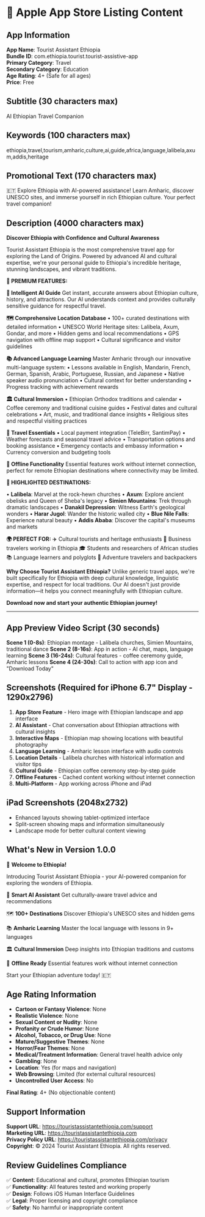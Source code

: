 # 🍎 Apple App Store Listing Content

## App Information
**App Name**: Tourist Assistant Ethiopia  
**Bundle ID**: com.ethiopia.tourist.tourist-assistive-app  
**Primary Category**: Travel  
**Secondary Category**: Education  
**Age Rating**: 4+ (Safe for all ages)  
**Price**: Free  

## Subtitle (30 characters max)
AI Ethiopian Travel Companion

## Keywords (100 characters max)
ethiopia,travel,tourism,amharic,culture,ai,guide,africa,language,lalibela,axum,addis,heritage

## Promotional Text (170 characters max)
🇪🇹 Explore Ethiopia with AI-powered assistance! Learn Amharic, discover UNESCO sites, and immerse yourself in rich Ethiopian culture. Your perfect travel companion!

## Description (4000 characters max)

**Discover Ethiopia with Confidence and Cultural Awareness**

Tourist Assistant Ethiopia is the most comprehensive travel app for exploring the Land of Origins. Powered by advanced AI and cultural expertise, we're your personal guide to Ethiopia's incredible heritage, stunning landscapes, and vibrant traditions.

**🌟 PREMIUM FEATURES:**

**🤖 Intelligent AI Guide**
Get instant, accurate answers about Ethiopian culture, history, and attractions. Our AI understands context and provides culturally sensitive guidance for respectful travel.

**🗺️ Comprehensive Location Database**
• 100+ curated destinations with detailed information
• UNESCO World Heritage sites: Lalibela, Axum, Gondar, and more
• Hidden gems and local recommendations
• GPS navigation with offline map support
• Cultural significance and visitor guidelines

**📚 Advanced Language Learning**
Master Amharic through our innovative multi-language system:
• Lessons available in English, Mandarin, French, German, Spanish, Arabic, Portuguese, Russian, and Japanese
• Native speaker audio pronunciation
• Cultural context for better understanding
• Progress tracking with achievement rewards

**🏛️ Cultural Immersion**
• Ethiopian Orthodox traditions and calendar
• Coffee ceremony and traditional cuisine guides
• Festival dates and cultural celebrations
• Art, music, and traditional dance insights
• Religious sites and respectful visiting practices

**💼 Travel Essentials**
• Local payment integration (TeleBirr, SantimPay)
• Weather forecasts and seasonal travel advice
• Transportation options and booking assistance
• Emergency contacts and embassy information
• Currency conversion and budgeting tools

**🔄 Offline Functionality**
Essential features work without internet connection, perfect for remote Ethiopian destinations where connectivity may be limited.

**🎯 HIGHLIGHTED DESTINATIONS:**

• **Lalibela**: Marvel at the rock-hewn churches
• **Axum**: Explore ancient obelisks and Queen of Sheba's legacy
• **Simien Mountains**: Trek through dramatic landscapes
• **Danakil Depression**: Witness Earth's geological wonders
• **Harar Jugol**: Wander the historic walled city
• **Blue Nile Falls**: Experience natural beauty
• **Addis Ababa**: Discover the capital's museums and markets

**🌍 PERFECT FOR:**
✈️ Cultural tourists and heritage enthusiasts
🏢 Business travelers working in Ethiopia
🎓 Students and researchers of African studies
📚 Language learners and polyglots
🧳 Adventure travelers and backpackers

**Why Choose Tourist Assistant Ethiopia?**
Unlike generic travel apps, we're built specifically for Ethiopia with deep cultural knowledge, linguistic expertise, and respect for local traditions. Our AI doesn't just provide information—it helps you connect meaningfully with Ethiopian culture.

**Download now and start your authentic Ethiopian journey!**

---

## App Preview Video Script (30 seconds)
**Scene 1 (0-8s)**: Ethiopian montage - Lalibela churches, Simien Mountains, traditional dance
**Scene 2 (8-16s)**: App in action - AI chat, maps, language learning
**Scene 3 (16-24s)**: Cultural features - coffee ceremony guide, Amharic lessons
**Scene 4 (24-30s)**: Call to action with app icon and "Download Today"

## Screenshots (Required for iPhone 6.7" Display - 1290x2796)
1. **App Store Feature** - Hero image with Ethiopian landscape and app interface
2. **AI Assistant** - Chat conversation about Ethiopian attractions with cultural insights
3. **Interactive Maps** - Ethiopian map showing locations with beautiful photography
4. **Language Learning** - Amharic lesson interface with audio controls
5. **Location Details** - Lalibela churches with historical information and visitor tips
6. **Cultural Guide** - Ethiopian coffee ceremony step-by-step guide
7. **Offline Features** - Cached content working without internet connection
8. **Multi-Platform** - App working across iPhone and iPad

## iPad Screenshots (2048x2732)
- Enhanced layouts showing tablet-optimized interface
- Split-screen showing maps and information simultaneously
- Landscape mode for better cultural content viewing

## What's New in Version 1.0.0
🎉 **Welcome to Ethiopia!**

Introducing Tourist Assistant Ethiopia - your AI-powered companion for exploring the wonders of Ethiopia.

🤖 **Smart AI Assistant**
Get culturally-aware travel advice and recommendations

🗺️ **100+ Destinations**
Discover Ethiopia's UNESCO sites and hidden gems

📚 **Amharic Learning**
Master the local language with lessons in 9+ languages

🏛️ **Cultural Immersion**
Deep insights into Ethiopian traditions and customs

🔄 **Offline Ready**
Essential features work without internet connection

Start your Ethiopian adventure today! 🇪🇹

## Age Rating Information
- **Cartoon or Fantasy Violence**: None
- **Realistic Violence**: None
- **Sexual Content or Nudity**: None
- **Profanity or Crude Humor**: None
- **Alcohol, Tobacco, or Drug Use**: None
- **Mature/Suggestive Themes**: None
- **Horror/Fear Themes**: None
- **Medical/Treatment Information**: General travel health advice only
- **Gambling**: None
- **Location**: Yes (for maps and navigation)
- **Web Browsing**: Limited (for external cultural resources)
- **Uncontrolled User Access**: No

**Final Rating**: 4+ (No objectionable content)

## Support Information
**Support URL**: https://touristassistantethiopia.com/support  
**Marketing URL**: https://touristassistantethiopia.com  
**Privacy Policy URL**: https://touristassistantethiopia.com/privacy  
**Copyright**: © 2024 Tourist Assistant Ethiopia. All rights reserved.

## Review Guidelines Compliance
✅ **Content**: Educational and cultural, promotes Ethiopian tourism  
✅ **Functionality**: All features tested and working properly  
✅ **Design**: Follows iOS Human Interface Guidelines  
✅ **Legal**: Proper licensing and copyright compliance  
✅ **Safety**: No harmful or inappropriate content

























